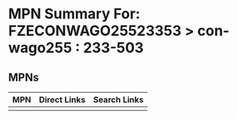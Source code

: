 



# MPN Summary For: FZECONWAGO25523353 > con-wago255 : 233-503

## MPNs
  

|MPN|Direct Links|Search Links|
| :--- | :--- | :--- |
||||
